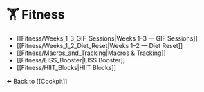 # 🏋️ Fitness

- [[Fitness/Weeks_1_3_GIF_Sessions|Weeks 1–3 — GIF Sessions]]
- [[Fitness/Weeks_1_2_Diet_Reset|Weeks 1–2 — Diet Reset]]
- [[Fitness/Macros_and_Tracking|Macros & Tracking]]
- [[Fitness/LISS_Booster|LISS Booster]]
- [[Fitness/HIIT_Blocks|HIIT Blocks]]

⬅️ Back to [[Cockpit]]
